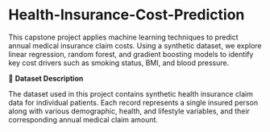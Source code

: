 # Health-Insurance-Cost-Prediction
This capstone project applies machine learning techniques to predict annual medical insurance claim costs. Using a synthetic dataset, we explore linear regression, random forest, and gradient boosting models to identify key cost drivers such as smoking status, BMI, and blood pressure.

📁 **Dataset Description**

The dataset used in this project contains synthetic health insurance claim data for individual patients. Each record represents a single insured person along with various demographic, health, and lifestyle variables, and their corresponding annual medical claim amount.
